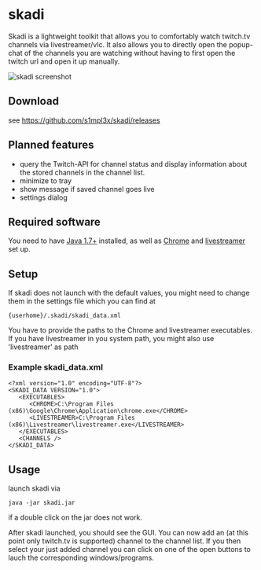 skadi
=====
Skadi is a lightweight toolkit that allows you to comfortably watch twitch.tv channels via livestreamer/vlc. It also allows you to directly open the popup-chat of the channels you are watching without having to first open the twitch url and open it up manually.

![skadi screenshot](https://i.imgur.com/idQvQMM.png "Skadi screenshot")

## Download

see https://github.com/s1mpl3x/skadi/releases

## Planned features

* query the Twitch-API for channel status and display information about the stored channels in the channel list.
* minimize to tray
* show message if saved channel goes live
* settings dialog

## Required software
You need to have [Java 1.7+](https://www.java.com/de/download/) installed, as well as [Chrome](https://www.google.com/chrome/) and [livestreamer](https://github.com/chrippa/livestreamer/releases)  set up.

## Setup
If skadi does not launch with the default values, you might need to change them in the settings file which you can find at
```
{userhome}/.skadi/skadi_data.xml
```
You have to provide the paths to the Chrome and livestreamer executables. If you have livestreamer in you system path, you might also use 'livestreamer' as path

### Example skadi_data.xml
```
<?xml version="1.0" encoding="UTF-8"?>
<SKADI_DATA VERSION="1.0">
   <EXECUTABLES>
      <CHROME>C:\Program Files (x86)\Google\Chrome\Application\chrome.exe</CHROME>
      <LIVESTREAMER>C:\Program Files (x86)\Livestreamer\livestreamer.exe</LIVESTREAMER>
   </EXECUTABLES>
   <CHANNELS />
</SKADI_DATA>
```
## Usage

launch skadi via 

```
java -jar skadi.jar
```
if a double click on the jar does not work.

After skadi launched, you should see the GUI. You can now add an (at this point only twitch.tv is supported) channel to the channel list. If you then select your just added channel you can click on one of the open buttons to lauch the corresponding windows/programs. 
